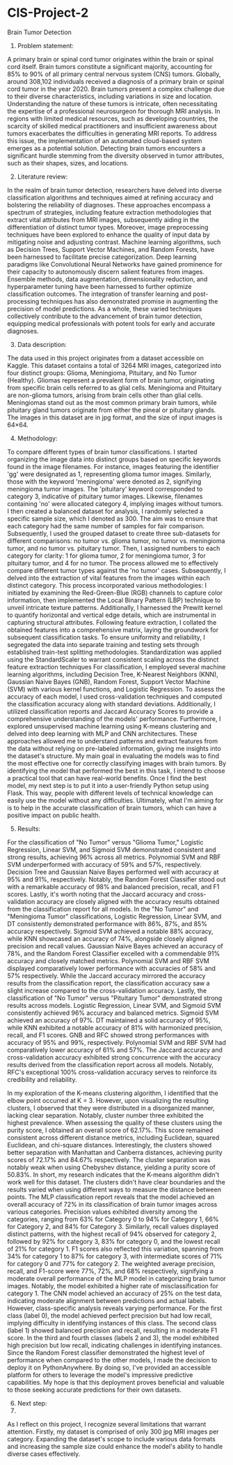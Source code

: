 # CIS-Project-2

Brain Tumor Detection

   1. Problem statement:
    
A primary brain or spinal cord tumor originates within the brain or spinal cord itself. Brain tumors constitute a significant majority, accounting for 85% to 90% of all primary central nervous system (CNS) tumors. Globally, around 308,102 individuals received a diagnosis of a primary brain or spinal cord tumor in the year 2020. Brain tumors present a complex challenge due to their diverse characteristics, including variations in size and location. Understanding the nature of these tumors is intricate, often necessitating the expertise of a professional neurosurgeon for thorough MRI analysis. In regions with limited medical resources, such as developing countries, the scarcity of skilled medical practitioners and insufficient awareness about tumors exacerbates the difficulties in generating MRI reports. To address this issue, the implementation of an automated cloud-based system emerges as a potential solution. Detecting brain tumors encounters a significant hurdle stemming from the diversity observed in tumor attributes, such as their shapes, sizes, and locations. 
   
   2. Literature review:
      
In the realm of brain tumor detection, researchers have delved into diverse classification algorithms and techniques aimed at refining accuracy and bolstering the reliability of diagnoses. These approaches encompass a spectrum of strategies, including feature extraction methodologies that extract vital attributes from MRI images, subsequently aiding in the differentiation of distinct tumor types. Moreover, image preprocessing techniques have been explored to enhance the quality of input data by mitigating noise and adjusting contrast. Machine learning algorithms, such as Decision Trees, Support Vector Machines, and Random Forests, have been harnessed to facilitate precise categorization. Deep learning paradigms like Convolutional Neural Networks have gained prominence for their capacity to autonomously discern salient features from images. Ensemble methods, data augmentation, dimensionality reduction, and hyperparameter tuning have been harnessed to further optimize classification outcomes. The integration of transfer learning and post-processing techniques has also demonstrated promise in augmenting the precision of model predictions. As a whole, these varied techniques collectively contribute to the advancement of brain tumor detection, equipping medical professionals with potent tools for early and accurate diagnoses.
  
  3. Data description:
     
The data used in this project originates from a dataset accessible on Kaggle. This dataset contains a total of 3264 MRI images, categorized into four distinct groups: Glioma, Meningioma, Pituitary, and No Tumor (Healthy). Gliomas represent a prevalent form of brain tumor, originating from specific brain cells referred to as glial cells. Meningioma and Pituitary are non-glioma tumors, arising from brain cells other than glial cells. Meningiomas stand out as the most common primary brain tumors, while pituitary gland tumors originate from either the pineal or pituitary glands. The images in this dataset are in jpg format, and the size of input images is 64×64.

   4. Methodology:
   
To compare different types of brain tumor classifications. I started organizing the image data into distinct groups based on specific keywords found in the image filenames. For instance, images featuring the identifier 'gg' were designated as 1, representing glioma tumor images. Similarly, those with the keyword 'meningioma' were denoted as 2, signifying meningioma tumor images. The 'pituitary' keyword corresponded to category 3, indicative of pituitary tumor images. Likewise, filenames containing 'no' were allocated category 4, implying images without tumors.
I then created a balanced dataset for analysis, I randomly selected a specific sample size, which I denoted as 300. The aim was to ensure that each category had the same number of samples for fair comparison. Subsequently, I used the grouped dataset to create three sub-datasets for different comparisons: no tumor vs. glioma tumor, no tumor vs. meningioma tumor, and no tumor vs. pituitary tumor. Then, I assigned numbers to each category for clarity: 1 for glioma tumor, 2 for meningioma tumor, 3 for pituitary tumor, and 4 for no tumor. The process allowed me to effectively compare different tumor types against the 'no tumor' cases.
Subsequently, I delved into the extraction of vital features from the images within each distinct category. This process incorporated various methodologies: I initiated by examining the Red-Green-Blue (RGB) channels to capture color information, then implemented the Local Binary Pattern (LBP) technique to unveil intricate texture patterns. Additionally, I harnessed the Prewitt kernel to quantify horizontal and vertical edge details, which are instrumental in capturing structural attributes.
Following feature extraction, I collated the obtained features into a comprehensive matrix, laying the groundwork for subsequent classification tasks. To ensure uniformity and reliability, I segregated the data into separate training and testing sets through established train-test splitting methodologies. Standardization was applied using the StandardScaler to warrant consistent scaling across the distinct feature extraction techniques
For classification, I employed several machine learning algorithms, including Decision Tree, K-Nearest Neighbors (KNN), Gaussian Naive Bayes (GNB), Random Forest, Support Vector Machine (SVM) with various kernel functions, and Logistic Regression. To assess the accuracy of each model, I used cross-validation techniques and computed the classification accuracy along with standard deviations. Additionally, I utilized classification reports and Jaccard Accuracy Scores to provide a comprehensive understanding of the models' performance.
Furthermore, I explored unsupervised machine learning using K-means clustering and delved into deep learning with MLP and CNN architectures. These approaches allowed me to understand patterns and extract features from the data without relying on pre-labeled information, giving me insights into the dataset's structure.
My main goal in evaluating the models was to find the most effective one for correctly classifying images with brain tumors. By identifying the model that performed the best in this task, I intend to choose a practical tool that can have real-world benefits.
Once I find the best model, my next step is to put it into a user-friendly Python setup using Flask. This way, people with different levels of technical knowledge can easily use the model without any difficulties. Ultimately, what I'm aiming for is to help in the accurate classification of brain tumors, which can have a positive impact on public health.

   5. Results:
  
For the classification of "No Tumor" versus "Glioma Tumor," Logistic Regression, Linear SVM, and Sigmoid SVM demonstrated consistent and strong results, achieving 96% across all metrics. Polynomial SVM and RBF SVM underperformed with accuracy of 59% and 57%, respectively. Decision Tree and Gaussian Naive Bayes performed well with accuracy at 95% and 91%, respectively. Notably, the Random Forest Classifier stood out with a remarkable accuracy of 98% and balanced precision, recall, and F1 scores. Lastly, it's worth noting that the Jaccard accuracy and cross-validation accuracy are closely aligned with the accuracy results obtained from the classification report for all models.
In the "No Tumor" and "Meningioma Tumor" classifications, Logistic Regression, Linear SVM, and DT consistently demonstrated performance with 86%, 87%, and 85% accuracy respectively. Sigmoid SVM achieved a notable 88% accuracy, while KNN showcased an accuracy of 74%, alongside closely aligned precision and recall values. Gaussian Naive Bayes achieved an accuracy of 78%, and the Random Forest Classifier excelled with a commendable 91% accuracy and closely matched metrics. Polynomial SVM and RBF SVM displayed comparatively lower performance with accuracies of 58% and 57% respectively. While the Jaccard accuracy mirrored the accuracy results from the classification report, the classification accuracy saw a slight increase compared to the cross-validation accuracy.
Lastly, the classification of "No Tumor" versus "Pituitary Tumor" demonstrated strong results across models. Logistic Regression, Linear SVM, and Sigmoid SVM consistently achieved 96% accuracy and balanced metrics. Sigmoid SVM achieved an accuracy of 97%. DT maintained a solid accuracy of 95%, while KNN exhibited a notable accuracy of 81% with harmonized precision, recall, and F1 scores. GNB and RFC showed strong performances with accuracy of 95% and 99%, respectively. Polynomial SVM and RBF SVM had comparatively lower accuracy of 61% and 57%. The Jaccard accuracy and cross-validation accuracy exhibited strong concurrence with the accuracy results derived from the classification report across all models. Notably, RFC's exceptional 100% cross-validation accuracy serves to reinforce its credibility and reliability.

In my exploration of the K-means clustering algorithm, I identified that the elbow point occurred at K = 3. However, upon visualizing the resulting clusters, I observed that they were distributed in a disorganized manner, lacking clear separation. Notably, cluster number three exhibited the highest prevalence. When assessing the quality of these clusters using the purity score, I obtained an overall score of 62.17%. This score remained consistent across different distance metrics, including Euclidean, squared Euclidean, and chi-square distances. Interestingly, the clusters showed better separation with Manhattan and Canberra distances, achieving purity scores of 72.17% and 84.67% respectively. The cluster separation was notably weak when using Chebyshev distance, yielding a purity score of 50.83%. In short, my research indicates that the K-means algorithm didn't work well for this dataset. The clusters didn't have clear boundaries and the results varied when using different ways to measure the distance between points.
The MLP classification report reveals that the model achieved an overall accuracy of 72% in its classification of brain tumor images across various categories. Precision values exhibited diversity among the categories, ranging from 63% for Category 0 to 94% for Category 1, 66% for Category 2, and 84% for Category 3. Similarly, recall values displayed distinct patterns, with the highest recall of 94% observed for category 2, followed by 92% for category 3, 83% for category 0, and the lowest recall of 21% for category 1. F1 scores also reflected this variation, spanning from 34% for category 1 to 87% for category 3, with intermediate scores of 71% for category 0 and 77% for category 2. The weighted average precision, recall, and F1-score were 77%, 72%, and 68% respectively, signifying a moderate overall performance of the MLP model in categorizing brain tumor images. Notably, the model exhibited a higher rate of misclassification for category 1.
The CNN model achieved an accuracy of 25% on the test data, indicating moderate alignment between predictions and actual labels. However, class-specific analysis reveals varying performance. For the first class (label 0), the model achieved perfect precision but had low recall, implying difficulty in identifying instances of this class. The second class (label 1) showed balanced precision and recall, resulting in a moderate F1 score. In the third and fourth classes (labels 2 and 3), the model exhibited high precision but low recall, indicating challenges in identifying instances.
Since the Random Forest classifier demonstrated the highest level of performance when compared to the other models, I made the decision to deploy it on PythonAnywhere. By doing so, I've provided an accessible platform for others to leverage the model's impressive predictive capabilities. My hope is that this deployment proves beneficial and valuable to those seeking accurate predictions for their own datasets. 
   
   6. Next step:
   7. 
As I reflect on this project, I recognize several limitations that warrant attention. Firstly, my dataset is comprised of only 300 jpg MRI images per category. 
Expanding the dataset's scope to include various data formats and increasing the sample size could enhance the model's ability to handle diverse cases effectively.

